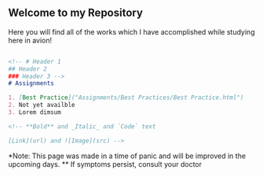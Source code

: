 ## Welcome to my Repository

Here you will find all of the works which I have accomplished
while studying here in avion!


```markdown

<!-- # Header 1
## Header 2
### Header 3 -->
# Assignments

1. [Best Practice]("Assignments/Best Practices/Best Practice.html")
2. Not yet availble
3. Lorem dimsum

<!-- **Bold** and _Italic_ and `Code` text

[Link](url) and ![Image](src) -->
```

*Note: This page was made in a time of panic and will be improved in the upcoming days. 
** If symptoms persist, consult your doctor
<!-- For more details see [GitHub Flavored Markdown](https://guides.github.com/features/mastering-markdown/).

### Jekyll Themes

Your Pages site will use the layout and styles from the Jekyll theme you have selected in your [repository settings](https://github.com/AdrianIlaga/batch6-activities/settings). The name of this theme is saved in the Jekyll `_config.yml` configuration file.

### Support or Contact

Having trouble with Pages? Check out our [documentation](https://docs.github.com/categories/github-pages-basics/) or [contact support](https://support.github.com/contact) and we’ll help you sort it out. -->
